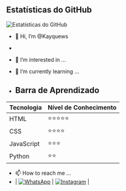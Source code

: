## Estatísticas do GitHub

![Estatísticas do GitHub](https://github-readme-stats.vercel.app/api?username=kayquews&show_icons=true&theme=dark)



- 👋 Hi, I’m @Kayquews
- 
- 👀 I’m interested in ...
- 🌱 I’m currently learning ...

- ## Barra de Aprendizado

| Tecnologia | Nível de Conhecimento |
|------------|-----------------------|
| HTML       | ⭐⭐⭐⭐⭐              |
| CSS        | ⭐⭐⭐⭐                |
| JavaScript | ⭐⭐⭐                |
| Python     | ⭐⭐                 |

- 📫 How to reach me ...
- | [![WhatsApp](https://img.shields.io/badge/WhatsApp-25D366?style=for-the-badge&logo=whatsapp&logoColor=white)](https://wa.me/qr/H5DTOMEAHH7YC1) | [![Instagram](https://img.shields.io/badge/Instagram-E4405F?style=for-the-badge&logo=instagram&logoColor=white)](https://www.instagram.com/_kayquexf?igsh=dnc2cWk5dzZ2eGZi) |


<!---
Kayquews/Kayquews is a ✨ special ✨ repository because its `README.md` (this file) appears on your GitHub profile.
You can click the Preview link to take a look at your changes.
--->
